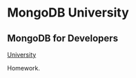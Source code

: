 # MongoDB University

## MongoDB for Developers
[University](https://university.mongodb.com)

Homework.
